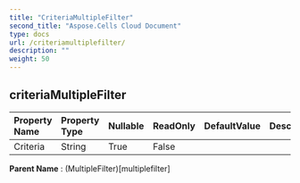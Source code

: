 ```yaml
---
title: "CriteriaMultipleFilter"
second_title: "Aspose.Cells Cloud Document"
type: docs
url: /criteriamultiplefilter/
description: ""
weight: 50
---
```


## **criteriaMultipleFilter**

 

| Property Name | Property Type | Nullable |  ReadOnly | DefaultValue | Description | 
| :- | :- | :- |:- |  :- | :- |
| Criteria | String | True |  False |  |  |  

**Parent Name** : (MultipleFilter)[multiplefilter]


